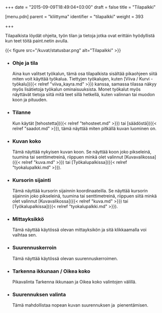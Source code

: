 +++
date = "2015-09-09T18:49:04+03:00"
draft = false
title = "Tilapalkki"

[menu.pdn]
	parent = "kliittyma"
	identifier = "tilapalkki"
	weight = 393

+++

Tilapalkista löydät ohjeita, työn tilan ja tietoja jotka ovat erittäin hyödyllistä kun teet töitä paint.netin avulla.

{{< figure src="/kuvat/statusbar.png" alt="Tilapalkki" >}}

*	### Ohje ja tila
	
	Aina kun valitset työkalun, tämä osa tilapalkista sisältää pikaohjeen siitä miten voit käyttää työkalua. Tiettyjen työkalujen, kuten [Viiva / Kurvi -työkalu]({{< relref "viiva_kayra.md" >}}) 
	kanssa, samassa tilassa näkyy myös lisätietoja työkalun ominaisuuksista. Monet työkalut myös näyttävät tietoja siitä mitä teet sillä hetkellä, kuten valinnan tai muodon koon ja pituuden.
	
*	### Tilanne
	
	Kun käytät [tehostetta]({{< relref "tehosteet.md" >}}) tai [säädöstä]({{< relref "saadot.md" >}}), tämä näyttää miten pitkällä kuvan luominen on.
	
*	### Kuvan koko
	
	Tämä näyttää nykyisen kuvan koon. Se näyttää koon joko pikseleinä, tuumina tai senttimetreinä, riippuen minkä olet valinnut [Kuvavalikossa]({{< relref "kuva.md" >}}) tai 
	[Työkalupalkissa]({{< relref "tyokalupalkki.md" >}}).
	
*	### Kursorin sijainti
	
	Tämä näyttää kursorin sijainnin koordinaateilla. Se näyttää kursorin sijainnin joko pikseleinä, tuumina tai senttimetreinä, riippuen siitä minkä olet valinnut 
	[Kuvavalikossa]({{< relref "kuva.md" >}}) tai [Työkalupalkissa]({{< relref "tyokalupalkki.md" >}}).
	
*	### Mittayksikkö
	
	Tämä näyttää käytössä olevan mittayksikön ja sitä klikkaamalla voi vaihtaa sen.
	
*	### Suurennuskerroin
	
	Tämä näyttää käytössä olevan suurennuskerroimen.
	
*	### Tarkenna ikkunaan / Oikea koko
	
	Pikavalinta Tarkenna ikkunaan ja Oikea koko valintojen välillä.
	
*	### Suurennuksen valinta
	
	Tämä mahdollistaa nopean kuvan suurennuksen ja&nbsp; pienentämisen.
